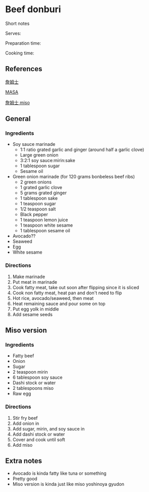 # Beef donburi

Short notes

Serves:

Preparation time:

Cooking time:

## References

[詹姆士](https://www.youtube.com/watch?v=8FJcXLftLKM)

[MASA](https://www.youtube.com/watch?v=JaLEDhL4p74)

[詹姆士 miso](https://www.youtube.com/watch?v=U7YkFCWDpRQ)

## General

### Ingredients

- Soy sauce marinade
  - 1:1 ratio grated garlic and ginger (around half a garlic clove)
  - Large green onion
  - 3:2:1 soy sauce:mirin:sake
  - 1 tablespoon sugar
  - Sesame oil
- Green onion marinade (for 120 grams bonbeless beef ribs)
  - 2 green onions
  - 1 grated garlic clove
  - 5 grams grated ginger
  - 1 tablespoon sake
  - 1 teaspoon sugar
  - 1/2 teaspoon salt
  - Black pepper
  - 1 teaspoon lemon juice
  - 1 teaspoon white sesame
  - 1 tablespoon sesame oil
- Avocado??
- Seaweed
- Egg
- White sesame

### Directions

1. Make marinade
2. Put meat in marinade
3. Cook fatty meat, take out soon after flipping since it is sliced
4. Cook non fatty meat, heat pan and don't need to flip
5. Hot rice, avocado/seaweed, then meat
6. Heat remaining sauce and pour some on top
7. Put egg yolk in middle
8. Add sesame seeds

## Miso version

### Ingredients

- Fatty beef
- Onion
- Sugar
- 2 teaspoon mirin
- 6 tablespoon soy sauce
- Dashi stock or water
- 2 tablespoons miso
- Raw egg

### Directions

1. Stir fry beef
2. Add onion in
3. Add sugar, mirin, and soy sauce in
4. Add dashi stock or water
5. Cover and cook until soft
6. Add miso

## Extra notes

- Avocado is kinda fatty like tuna or something
- Pretty good
- Miso version is kinda just like miso yoshinoya gyudon
